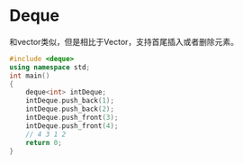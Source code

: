 # Deque

和vector类似，但是相比于Vector，支持首尾插入或者删除元素。

```c++
#include <deque>
using namespace std;
int main()
{
    deque<int> intDeque;
    intDeque.push_back(1);
    intDeque.push_back(2);
    intDeque.push_front(3);
    intDeque.push_front(4);
    // 4 3 1 2
    return 0;
}
```

